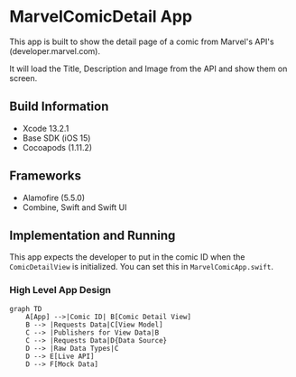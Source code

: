 # MarvelComicDetail App

This app is built to show the detail page of a comic from Marvel's API's (developer.marvel.com).

It will load the Title, Description and Image from the API and show them on screen.

## Build Information
 - Xcode 13.2.1
 - Base SDK (iOS 15)
 - Cocoapods (1.11.2)

## Frameworks
 - Alamofire (5.5.0)
 - Combine, Swift and Swift UI


## Implementation and Running

This app expects the developer to put in the comic ID when the `ComicDetailView` is initialized.  You can set this in `MarvelComicApp.swift`.

### High Level App Design
```mermaid
graph TD
    A[App] -->|Comic ID| B[Comic Detail View]
    B --> |Requests Data|C[View Model]
    C --> |Publishers for View Data|B
    C --> |Requests Data|D{Data Source}
    D --> |Raw Data Types|C
    D --> E[Live API]
    D --> F[Mock Data]
```

